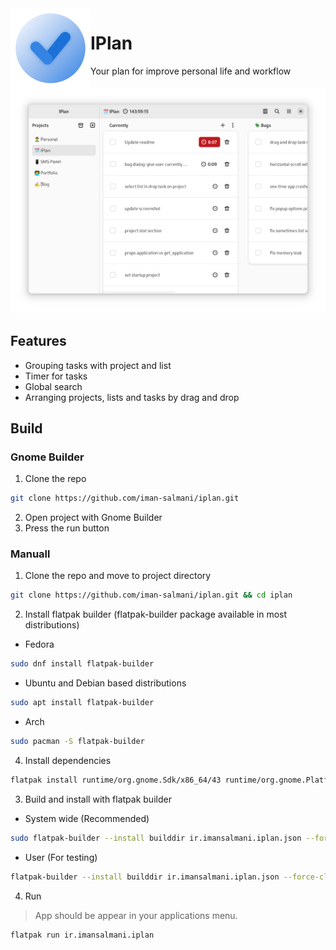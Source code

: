 <img align="left" style="vertical-align: middle" src="data/icons/hicolor/256x256/apps/ir.imansalmani.iplan.png" alt="IPlan" width="128">

# IPlan
Your plan for improve personal life and workflow

<div align="center">
  <img src="data/screenshots/window.png">
</div>

## Features
* Grouping tasks with project and list
* Timer for tasks
* Global search
* Arranging projects, lists and tasks by drag and drop

## Build
### Gnome Builder
  1. Clone the repo
  ```sh
  git clone https://github.com/iman-salmani/iplan.git
  ```
  2. Open project with Gnome Builder
  3. Press the run button
### Manuall
1. Clone the repo and move to project directory
```sh
git clone https://github.com/iman-salmani/iplan.git && cd iplan
```
2. Install flatpak builder (flatpak-builder package available in most distributions)
  - Fedora
  ```sh
  sudo dnf install flatpak-builder
  ```
  - Ubuntu and Debian based distributions
  ```sh
  sudo apt install flatpak-builder
  ```
  - Arch
  ```sh
  sudo pacman -S flatpak-builder
  ```

4. Install dependencies
  ```sh
  flatpak install runtime/org.gnome.Sdk/x86_64/43 runtime/org.gnome.Platform/x86_64/43
  ```

3. Build and install with flatpak builder
  - System wide (Recommended)
  ```sh
  sudo flatpak-builder --install builddir ir.imansalmani.iplan.json --force-clean
  ```
  - User (For testing)
  ```sh
  flatpak-builder --install builddir ir.imansalmani.iplan.json --force-clean --user
  ```

4. Run
> App should be appear in your applications menu.
```sh
flatpak run ir.imansalmani.iplan
```
